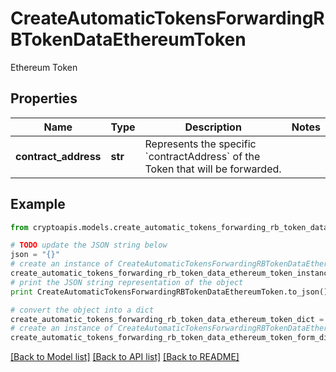 # CreateAutomaticTokensForwardingRBTokenDataEthereumToken

Ethereum Token

## Properties
Name | Type | Description | Notes
------------ | ------------- | ------------- | -------------
**contract_address** | **str** | Represents the specific &#x60;contractAddress&#x60; of the Token that will be forwarded. | 

## Example

```python
from cryptoapis.models.create_automatic_tokens_forwarding_rb_token_data_ethereum_token import CreateAutomaticTokensForwardingRBTokenDataEthereumToken

# TODO update the JSON string below
json = "{}"
# create an instance of CreateAutomaticTokensForwardingRBTokenDataEthereumToken from a JSON string
create_automatic_tokens_forwarding_rb_token_data_ethereum_token_instance = CreateAutomaticTokensForwardingRBTokenDataEthereumToken.from_json(json)
# print the JSON string representation of the object
print CreateAutomaticTokensForwardingRBTokenDataEthereumToken.to_json()

# convert the object into a dict
create_automatic_tokens_forwarding_rb_token_data_ethereum_token_dict = create_automatic_tokens_forwarding_rb_token_data_ethereum_token_instance.to_dict()
# create an instance of CreateAutomaticTokensForwardingRBTokenDataEthereumToken from a dict
create_automatic_tokens_forwarding_rb_token_data_ethereum_token_form_dict = create_automatic_tokens_forwarding_rb_token_data_ethereum_token.from_dict(create_automatic_tokens_forwarding_rb_token_data_ethereum_token_dict)
```
[[Back to Model list]](../README.md#documentation-for-models) [[Back to API list]](../README.md#documentation-for-api-endpoints) [[Back to README]](../README.md)


